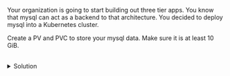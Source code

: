 Your organization is going to start building out three tier apps. You know that mysql can act as a backend to that architecture. You decided to deploy mysql into a Kubernetes cluster.

Create a PV and PVC to store your mysql data. Make sure it is at least 10 GiB.



<br>
<details>
<summary>Solution</summary>
Create a secret password for mysql root user

```plain 
kubectl create secret generic mysql --from-literal=mysql-root-password='Very$ecure1#'
```{{exec}}

To make this more challenging, or if you're prepping for your CKA, make your own PV and PVC here. Make sure the name includes mysql for lab verification purposes.

Inspect the storage file provided.
```plain
cat /answers/mysql-storage.yaml
```{{exec}}

Deploy the storage file provided.
```plain
kubectl create -f /answers/mysql-storage.yaml
```{{exec}}

Inspect the resources that were created

```plain
kubectl get secrets
```{{exec}}

```plain
kubectl get pv,pvc
```{{exec}}

But you may have noticed that you are not able to read the password from the secret, so let's read and decrypt that password.

```plain
kubectl describe secret mysql
```{{exec}}

That only tells you the general information, to see the secret you have to output the secret's data

```plain
kubectl get secret mysql -o jsonpath='{.data}'
```{{exec}}

But you can't read that because it's base64 encoded and you have to decode it.

```plain
echo '<value from above>' | base64 --decode
```

Executing that should show you the password for your database secret.

</details>
